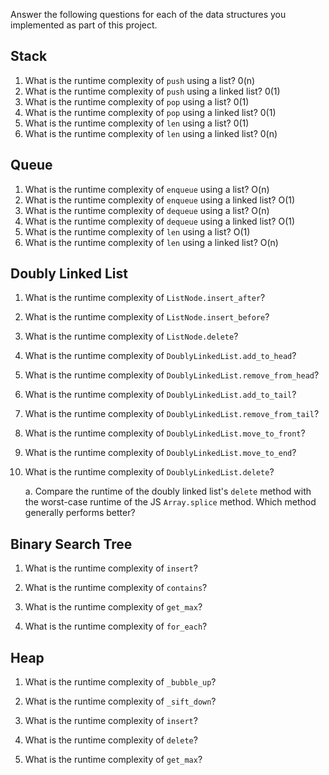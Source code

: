 Answer the following questions for each of the data structures you implemented as part of this project.

## Stack

1. What is the runtime complexity of `push` using a list?
        0(n)
2. What is the runtime complexity of `push` using a linked list?
        0(1)
3. What is the runtime complexity of `pop` using a list?
        0(1)
4. What is the runtime complexity of `pop` using a linked list?
        0(1)
5. What is the runtime complexity of `len` using a list?
        0(1)
6. What is the runtime complexity of `len` using a linked list?
        0(n)
## Queue

1. What is the runtime complexity of `enqueue` using a list?
        O(n)
2. What is the runtime complexity of `enqueue` using a linked list?
        O(1)
3. What is the runtime complexity of `dequeue` using a list?
        O(n)
4. What is the runtime complexity of `dequeue` using a linked list?
        O(1)
5. What is the runtime complexity of `len` using a list?
        O(1)
6. What is the runtime complexity of `len` using a linked list?
        O(n)
## Doubly Linked List

1. What is the runtime complexity of `ListNode.insert_after`?

2. What is the runtime complexity of `ListNode.insert_before`?

3. What is the runtime complexity of `ListNode.delete`?

4. What is the runtime complexity of `DoublyLinkedList.add_to_head`?

5. What is the runtime complexity of `DoublyLinkedList.remove_from_head`?

6. What is the runtime complexity of `DoublyLinkedList.add_to_tail`?

7. What is the runtime complexity of `DoublyLinkedList.remove_from_tail`?

8. What is the runtime complexity of `DoublyLinkedList.move_to_front`?

9. What is the runtime complexity of `DoublyLinkedList.move_to_end`?

10. What is the runtime complexity of `DoublyLinkedList.delete`?

    a. Compare the runtime of the doubly linked list's `delete` method with the worst-case runtime of the JS `Array.splice` method. Which method generally performs better?

## Binary Search Tree

1. What is the runtime complexity of `insert`? 

2. What is the runtime complexity of `contains`?

3. What is the runtime complexity of `get_max`? 

4. What is the runtime complexity of `for_each`?
    
## Heap

1. What is the runtime complexity of `_bubble_up`?

2. What is the runtime complexity of `_sift_down`?

3. What is the runtime complexity of `insert`?

4. What is the runtime complexity of `delete`?

5. What is the runtime complexity of `get_max`?
